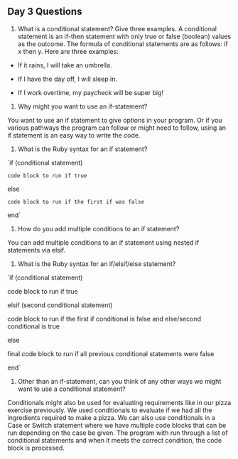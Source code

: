 ## Day 3 Questions

1. What is a conditional statement? Give three examples.
  A conditional statement is an if-then statement with only true or false (boolean) values as the outcome. The formula of conditional statements are as follows: if x then y. Here are three examples:
  - If it rains, I will take an umbrella.

  - If I have the day off, I will sleep in.

  - If I work overtime, my paycheck will be super big!

1. Why might you want to use an if-statement?

  You want to use an if statement to give options in your program. Or if you various pathways the program can follow or might need to follow, using an if statement is an easy way to write the code.

1. What is the Ruby syntax for an if statement?

  `if (conditional statement)

    code block to run if true

  else

    code block to run if the first if was false

  end`

1. How do you add multiple conditions to an if statement?

  You can add multiple conditions to an if statement using nested if statements via elsif.

1. What is the Ruby syntax for an if/elsif/else statement?

`if (conditional statement)

  code block to run if true

elsif (second conditional statement)

  code block to run if the first if conditional is false and else/second conditional is true

else

  final code block to run if all previous conditional statements were false

end`

1. Other than an if-statement, can you think of any other ways we might want to use a conditional statement?

  Conditionals might also be used for evaluating requirements like in our pizza exercise previously. We used conditionals to evaluate if we had all the ingredients required to make a pizza. We can also use conditionals in a Case or Switch statement where we have multiple code blocks that can be run depending on the case be given. The program with run through a list of conditional statements and when it meets the correct condition, the code block is processed.
